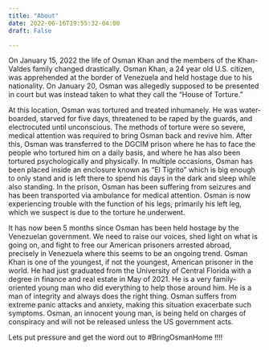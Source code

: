 ```yaml
---
title: "About"
date: 2022-06-16T19:55:32-04:00
draft: False

---
```


On January 15, 2022 the life of Osman Khan and the members of the Khan-Valdes family changed
drastically. Osman Khan, a 24 year old U.S. citizen, was apprehended at the border of Venezuela and
held hostage due to his nationality. On January 20, Osman was allegedly supposed to be presented in
court but was instead taken to what they call the “House of Torture.” 

At this location, Osman was tortured and treated inhumanely. He was water-boarded, starved for five days, threatened to be raped by the
guards, and electrocuted until unconscious. The methods of torture were so severe, medical attention
was required to bring Osman back and revive him. After this, Osman was transferred to the DGCIM
prison where he has to face the people who tortured him on a daily basis, and where he has also been
tortured psychologically and physically. In multiple occasions, Osman has been placed inside an
enclosure known as “El Tigrito” which is big enough to only stand and is left there to spend his days in
the dark and sleep while also standing. In the prison, Osman has been suffering from seizures and has
been transported via ambulance for medical attention. Osman is now experiencing trouble with the
function of his legs, primarily his left leg, which we suspect is due to the torture he underwent. 

It has
now been 5 months since Osman has been held hostage by the Venezuelan government. We need to
raise our voices, shed light on what is going on, and fight to free our American prisoners arrested
abroad, precisely in Venezuela where this seems to be an ongoing trend.
Osman Khan is one of the youngest, if not the youngest, American prisoner in the world. He had just
graduated from the University of Central Florida with a degree in finance and real estate in May of 2021.
He is a very family-oriented young man who did everything to help those around him. He is a man of
integrity and always does the right thing. Osman suffers from extreme panic attacks and anxiety, making
this situation exacerbate such symptoms. Osman, an innocent young man, is being held on charges of
conspiracy and will not be released unless the US government acts. 

Lets put pressure and get the word
out to #BringOsmanHome !!!!